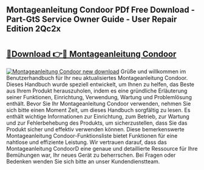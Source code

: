 ## Montageanleitung Condoor PDf Free Download - Part-GtS Service Owner Guide - User Repair Edition 2Qc2x

# <h2><a href="http://df6czgs.blite.top/?on=Montageanleitung+Condoor">🔗Download 👉🔴 Montageanleitung Condoor</a></h2>

[![Montageanleitung Condoor new download](https://i.imgur.com/lujVjoI.png)](http://df6czgs.blite.top/?on=Montageanleitung+Condoor)
Grüße und willkommen im Benutzerhandbuch für Ihr neu aktualisiertes Montageanleitung Condoor. Dieses Handbuch wurde speziell entwickelt, um Ihnen zu helfen, das Beste aus Ihrem Produkt herauszuholen, indem es eine gründliche Erläuterung seiner Funktionen, Einrichtung, Verwendung, Wartung und Problemlösung enthält. Bevor Sie Ihr Montageanleitung Condoor verwenden, nehmen Sie sich bitte einen Moment Zeit, um dieses Handbuch sorgfältig zu lesen. Es enthält wichtige Informationen zur Einrichtung, zum Betrieb, zur Wartung und zur Fehlerbehebung des Produkts, um sicherzustellen, dass Sie das Produkt sicher und effektiv verwenden können. Diese bemerkenswerte Montageanleitung Condoor-Funktionsliste bietet Funktionen für eine nahtlose und effiziente Leistung. Wir vertrauen darauf, dass das Montageanleitung CondoorD eine genaue und detaillierte Ressource für Ihre Bemühungen war, Ihr neues Gerät zu beherrschen. Bei Fragen oder Bedenken wenden Sie sich bitte an unser Kundendienstteam.
